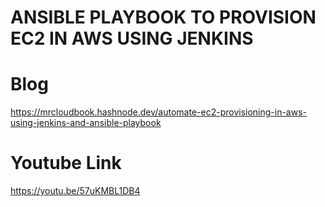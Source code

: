 # ANSIBLE PLAYBOOK TO PROVISION EC2 IN AWS USING JENKINS

# Blog
https://mrcloudbook.hashnode.dev/automate-ec2-provisioning-in-aws-using-jenkins-and-ansible-playbook

# Youtube Link
https://youtu.be/57uKMBL1DB4
